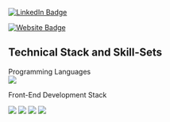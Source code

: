 
<!-- [![Braydon's GitHub Banner](./assets/GitHubHeader.png)](https://braydoncoyer.dev) -->


<!-- Social Badges -->
[![LinkedIn Badge](https://img.shields.io/badge/LinkedIn-Profile-informational?style=for-the-badge&logo=linkedin&logoColor=white&color=0D76A8)](https://www.linkedin.com/in/adnanalazad/)

[![Website Badge](https://img.shields.io/badge/LinkedIn-Profile-informational?style=for-the-badge&logo=linkedin&logoColor=white&color=0D76A8)](https://www.linkedin.com/in/adnanalazad/)


## Technical Stack and Skill-Sets
Programming Languages <br >
[](https://img.shields.io/badge/Code-Angular-informational?style=flat&logo=angular&logoColor=white&color=4AB197)
![](https://img.shields.io/badge/Code-Java-informational?style=for-the-badge&logo=appveyor)


Front-End Development Stack <br/>
[](https://img.shields.io/badge/Style-CSS-informational?style=flat&logo=css3&logoColor=white&color=4AB197)

![](https://img.shields.io/badge/Code-React-informational?style=for-the-badge&logo=react&logo&Color=white&color=4AB197)
![](https://img.shields.io/badge/Code-CSS-informational?style=for-the-badge&logo=css3&Color=white&Color=white&color=4AB197)
![](https://img.shields.io/badge/Code-HTML5?style=for-the-badge&logo=html&Color=white&Color=white&color=4AB197)
![](https://img.shields.io/badge/Code-JavaScript-informational?style=flat&logo=javascript&?Color=white&color=4AB197)
